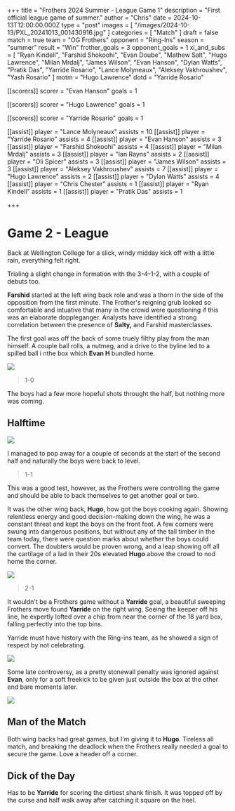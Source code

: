 +++
title = "Frothers 2024 Summer - League Game 1"
description = "First official league game of summer."
author = "Chris"
date = 2024-10-13T12:00:00.000Z
type = "post"
images = [ "/images/2024-10-13/PXL_20241013_001430916.jpg" ]
categories = [ "Match" ]
draft = false
match = true
team = "OG Frothers"
opponent = "Ring-Ins"
season = "summer"
result = "Win"
frother_goals = 3
opponent_goals = 1
xi_and_subs = [
  "Ryan Kindell",
  "Farshid Shokoohi",
  "Evan Doube",
  "Mathew Salt",
  "Hugo Lawrence",
  "Milan Mrdalj",
  "James Wilson",
  "Evan Hanson",
  "Dylan Watts",
  "Pratik Das",
  "Yarride Rosario",
  "Lance Molyneaux",
  "Aleksey Vakhroushev",
  "Yash Rosario"
]
motm = "Hugo Lawrence"
dotd = "Yarride Rosario"

[[scorers]]
scorer = "Evan Hanson"
goals = 1

[[scorers]]
scorer = "Hugo Lawrence"
goals = 1

[[scorers]]
scorer = "Yarride Rosario"
goals = 1

[[assist]]
player = "Lance Molyneaux"
assists = 10
[[assist]]
player = "Yarride Rosario"
assists = 4
[[assist]]
player = "Evan Hanson"
assists = 3
[[assist]]
player = "Farshid Shokoohi"
assists = 4
[[assist]]
player = "Milan Mrdalj"
assists = 3
[[assist]]
player = "Ian Rayns"
assists = 2
[[assist]]
player = "Oli Spicer"
assists = 3
[[assist]]
player = "James Wilson"
assists = 3
[[assist]]
player = "Aleksey Vakhroushev"
assists = 7
[[assist]]
player = "Hugo Lawrence"
assists = 2
[[assist]]
player = "Dylan Watts"
assists = 4
[[assist]]
player = "Chris Chester"
assists = 1
[[assist]]
player = "Ryan Kindell"
assists = 1
[[assist]]
player = "Pratik Das"
assists = 1

+++

# Game 2 - League

Back at Wellington College for a slick, windy midday kick off with a little rain, everything felt right.

Trialing a slight change in formation with the 3-4-1-2, with a couple of debuts too.

**Farshid** started at the left wing back role and was a thorn in the side of the opposition from the first minute. The Frother's reigning grub looked so comfortable and intuative that many in the crowd were questioning if this was an elaborate doppleganger. Analysts have identified a strong correlation between the presence of **Salty,** and Farshid masterclasses.

The first goal was off the back of some truely filthy play from the man himself. A couple ball rolls, a nutmeg, and a drive to the byline led to a spilled ball i nthe box which **Evan H** bundled home.

![](/farsh-evan.jpg)

> 1-0

The boys had a few more hopeful shots throught the half, but nothing more was coming.

## Halftime

![](/images/2024-10-13/halftime.jpg)

I managed to pop away for a couple of seconds at the start of the second half and naturally the boys were back to level.

> 1-1

This was a good test, however, as the Frothers were controlling the game and should be able to back themselves to get another goal or two.

It was the other wing back, **Hugo**, how got the boys cooking again. Showing relentless energy and good decision-making down the wing, he was a constant threat and kept the boys on the front foot. A few corners were swung into dangerous positions, but without any of the tall timber in the team today, there were question marks about whether the boys could convert. The doubters would be proven wrong, and a leap showing off all the cartilage of a lad in their 20s elevated **Hugo** above the crowd to nod home the corner.

![](/images/2024-10-13/hugo-goal.jpg)

> 2-1

It wouldn't be a Frothers game without a **Yarride** goal, a beautiful sweeping Frothers move found **Yarride** on the right wing. Seeing the keeper off his line, he expertly lofted over a chip from near the corner of the 18 yard box, falling perfectly into the top bins.

Yarride must have history with the Ring-ins team, as he showed a sign of respect by not celebrating.

![](/images/2024-10-13/top-10-respect.jpg)

Some late controversy, as a pretty stonewall penalty was ignored against **Evan**, only for a soft freekick to be given just outside the box at the other end bare moments later.

![](/images/2024-10-13/even-epn-2.jpg)

## Man of the Match

Both wing backs had great games, but I'm giving it to **Hugo**. Tireless all match, and breaking the deadlock when the Frothers really needed a goal to secure the game. Love a header off a corner.

## Dick of the Day

Has to be **Yarride** for scoring the dirtiest shank finish. It was topped off by the curse and half walk away after catching it square on the heel.
